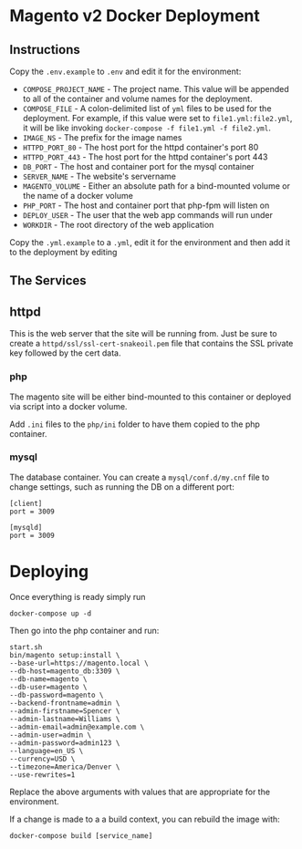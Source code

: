 # Magento v2 Docker Deployment

## Instructions

Copy the `.env.example` to `.env` and edit it for the environment:

* `COMPOSE_PROJECT_NAME` - The project name. This value will be appended to all of the container and volume names for the deployment.
* `COMPOSE_FILE` - A colon-delimited list of `yml` files to be used for the deployment. For example, if this value were set to `file1.yml:file2.yml`, it will be like invoking `docker-compose -f file1.yml -f file2.yml`.
* `IMAGE_NS` - The prefix for the image names
* `HTTPD_PORT_80` - The host port for the httpd container's port 80
* `HTTPD_PORT_443` - The host port for the httpd container's port 443
* `DB_PORT` - The host and container port for the mysql container
* `SERVER_NAME` - The website's servername
* `MAGENTO_VOLUME` - Either an absolute path for a bind-mounted volume or the name of a docker volume
* `PHP_PORT` - The host and container port that php-fpm will listen on
* `DEPLOY_USER` - The user that the web app commands will run under
* `WORKDIR` - The root directory of the web application

Copy the `.yml.example` to a `.yml`, edit it for the environment and then add it to the deployment by editing

## The Services

## httpd

This is the web server that the site will be running from. Just be sure to create a `httpd/ssl/ssl-cert-snakeoil.pem` file that contains the SSL private key followed by the cert data.

### php

The magento site will be either bind-mounted to this container or deployed via script into a docker volume.

Add `.ini` files to the `php/ini` folder to have them copied to the php container.

### mysql

The database container. You can create a `mysql/conf.d/my.cnf` file to change settings, such as running the DB on a different port:

```
[client]
port = 3009

[mysqld]
port = 3009
```
# Deploying

Once everything is ready simply run

    docker-compose up -d

Then go into the php container and run:

    start.sh
    bin/magento setup:install \
    --base-url=https://magento.local \
    --db-host=magento_db:3309 \
    --db-name=magento \
    --db-user=magento \
    --db-password=magento \
    --backend-frontname=admin \
    --admin-firstname=Spencer \
    --admin-lastname=Williams \
    --admin-email=admin@example.com \
    --admin-user=admin \
    --admin-password=admin123 \
    --language=en_US \
    --currency=USD \
    --timezone=America/Denver \
    --use-rewrites=1

Replace the above arguments with values that are appropriate for the environment.

If a change is made to a a build context, you can rebuild the image with:

    docker-compose build [service_name]
